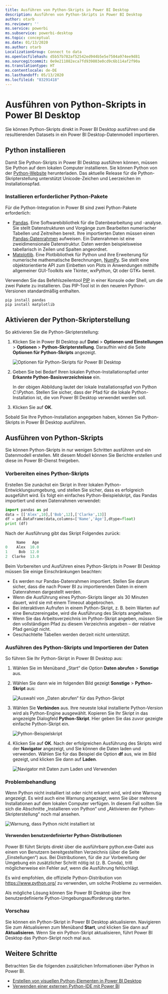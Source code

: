 ```yaml
---
title: Ausführen von Python-Skripts in Power BI Desktop
description: Ausführen von Python-Skripts in Power BI Desktop
author: otarb
ms.reviewer: ''
ms.service: powerbi
ms.subservice: powerbi-desktop
ms.topic: conceptual
ms.date: 01/13/2020
ms.author: otarb
LocalizationGroup: Connect to data
ms.openlocfilehash: d5b57b782af52542ed944b5e5e7504a974ee9d81
ms.sourcegitcommit: 0e9e211082eca7fd939803e0cd9c6b114af2f90a
ms.translationtype: HT
ms.contentlocale: de-DE
ms.lasthandoff: 05/13/2020
ms.locfileid: "83291418"
---
```

# <a name="run-python-scripts-in-power-bi-desktop"></a>Ausführen von Python-Skripts in Power BI Desktop

Sie können Python-Skripts direkt in Power BI Desktop ausführen und die resultierenden Datasets in ein Power BI Desktop-Datenmodell importieren.

## <a name="install-python"></a>Python installieren

Damit Sie Python-Skripts in Power BI Desktop ausführen können, müssen Sie Python auf dem lokalen Computer installieren. Sie können Python von der [Python-Website](https://www.python.org/) herunterladen. Das aktuelle Release für die Python-Skripterstellung unterstützt Unicode-Zeichen und Leerzeichen im Installationspfad.

### <a name="install-required-python-packages"></a>Installieren erforderlicher Python-Pakete

Für die Python-Integration in Power BI sind zwei Python-Pakete erforderlich:

* [Pandas](https://pandas.pydata.org/). Eine Softwarebibliothek für die Datenbearbeitung und -analyse. Sie stellt Datenstrukturen und Vorgänge zum Bearbeiten numerischer Tabellen und Zeitreihen bereit. Ihre importierten Daten müssen einen [Pandas-Datenrahmen](https://www.tutorialspoint.com/python_pandas/python_pandas_dataframe.htm) aufweisen. Ein Datenrahmen ist eine zweidimensionale Datenstruktur. Daten werden beispielsweise tabellarisch in Zeilen und Spalten angeordnet.
* [Matplotlib](https://matplotlib.org/). Eine Plotbibliothek für Python und ihre Erweiterung für numerische mathematische Berechnungen, [NumPy](https://www.numpy.org/). Sie stellt eine objektorientierte API zum Einbetten von Plots in Anwendungen mithilfe allgemeiner GUI-Toolkits wie Tkinter, wxPython, Qt oder GTK+ bereit.

Verwenden Sie das Befehlszeilentool [PIP](https://pip.pypa.io/en/stable/) in einer Konsole oder Shell, um die zwei Pakete zu installieren. Das PIP-Tool ist in den neueren Python-Versionen standardmäßig enthalten.

```CMD
pip install pandas
pip install matplotlib
```

## <a name="enable-python-scripting"></a>Aktivieren der Python-Skripterstellung

So aktivieren Sie die Python-Skripterstellung:

1. Klicken Sie in Power BI Desktop auf **Datei** > **Optionen und Einstellungen** > **Optionen** > **Python-Skripterstellung**. Daraufhin wird die Seite **Optionen für Python-Skripts** angezeigt.

   ![Optionen für Python-Skripts für Power BI Desktop](media/desktop-python-scripts/python-scripts-7.png)

1. Geben Sie bei Bedarf Ihren lokalen Python-Installationspfad unter **Erkannte Python-Basisverzeichnisse** ein.

   In der obigen Abbildung lautet der lokale Installationspfad von Python *C:\Python*. Stellen Sie sicher, dass der Pfad für die lokale Python-Installation ist, die von Power BI Desktop verwendet werden soll.

1. Klicken Sie auf **OK**.

Sobald Sie Ihre Python-Installation angegeben haben, können Sie Python-Skripts in Power BI Desktop ausführen.

## <a name="run-python-scripts"></a>Ausführen von Python-Skripts

Sie können Python-Skripts in nur wenigen Schritten ausführen und ein Datenmodell erstellen. Mit diesem Modell können Sie Berichte erstellen und diese im Power BI-Dienst freigeben.

### <a name="prepare-a-python-script"></a>Vorbereiten eines Python-Skripts

Erstellen Sie zunächst ein Skript in Ihrer lokalen Python-Entwicklungsumgebung, und stellen Sie sicher, dass es erfolgreich ausgeführt wird. Es folgt ein einfaches Python-Beispielskript, das Pandas importiert und einen Datenrahmen verwendet:

```python
import pandas as pd
data = [['Alex',10],['Bob',12],['Clarke',13]]
df = pd.DataFrame(data,columns=['Name','Age'],dtype=float)
print (df)
```

Nach der Ausführung gibt das Skript Folgendes zurück:

```python
     Name   Age
0    Alex  10.0
1     Bob  12.0
2  Clarke  13.0
```

Beim Vorbereiten und Ausführen eines Python-Skripts in Power BI Desktop müssen Sie einige Einschränkungen beachten:

* Es werden nur Pandas-Datenrahmen importiert. Stellen Sie darum sicher, dass die nach Power BI zu importierenden Daten in einem Datenrahmen dargestellt werden.
* Wenn die Ausführung eines Python-Skripts länger als 30 Minuten dauert, wird sie mit einem Timeout abgebrochen.
* Bei interaktiven Aufrufen in einem Python-Skript, z. B. beim Warten auf eine Benutzereingabe, wird die Ausführung des Skripts angehalten.
* Wenn Sie das Arbeitsverzeichnis im Python-Skript angeben, *müssen* Sie den vollständigen Pfad zu diesem Verzeichnis angeben – der relative Pfad genügt nicht.
* Geschachtelte Tabellen werden derzeit nicht unterstützt.

### <a name="run-your-python-script-and-import-data"></a>Ausführen des Python-Skripts und Importieren der Daten

So führen Sie Ihr Python-Skript in Power BI Desktop aus:

1. Wählen Sie im Menüband „Start“ die Option **Daten abrufen** > **Sonstige** aus.

1. Wählen Sie dann wie im folgenden Bild gezeigt **Sonstige** > **Python-Skript** aus:

   ![Auswahl von „Daten abrufen“ für das Python-Skript](media/desktop-python-scripts/python-scripts-1.png)

1. Wählen Sie **Verbinden** aus. Ihre neueste lokal installierte Python-Version wird als Python-Engine ausgewählt. Kopieren Sie Ihr Skript in das angezeigte Dialogfeld **Python-Skript**. Hier geben Sie das zuvor gezeigte einfache Python-Skript ein.

   ![Python-Beispielskript](media/desktop-python-scripts/python-scripts-6.png)

1. Klicken Sie auf **OK**. Nach der erfolgreichen Ausführung des Skripts wird der **Navigator** angezeigt, und Sie können die Daten laden und verwenden. Wählen Sie für das Beispiel die Option **df** aus, wie im Bild gezeigt, und klicken Sie dann auf **Laden**.

   ![Navigator mit Daten zum Laden und Verwenden](media/desktop-python-scripts/python-scripts-5.png) 

### <a name="troubleshooting"></a>Problembehandlung

Wenn Python nicht installiert ist oder nicht erkannt wird, wird eine Warnung angezeigt. Es wird auch eine Warnung angezeigt, wenn Sie über mehrere Installationen auf dem lokalen Computer verfügen. In diesem Fall sollten Sie sich die Abschnitte „Installieren von Python“ und „Aktivieren der Python-Skripterstellung“ noch mal ansehen.

![Warnung, dass Python nicht installiert ist](media/desktop-python-scripts/python-scripts-3.png)

#### <a name="using-custom-python-distributions"></a>Verwenden benutzerdefinierter Python-Distributionen

Power BI führt Skripts direkt über die ausführbare python.exe-Datei aus einem von Benutzern bereitgestellten Verzeichnis (über die Seite „Einstellungen“) aus. Bei Distributionen, für die zur Vorbereitung der Umgebung ein zusätzlicher Schritt nötig ist (z. B. Conda), tritt möglicherweise ein Fehler auf, wenn die Ausführung fehlschlägt.

Es wird empfohlen, die offizielle Python-Distribution von https://www.python.org/ zu verwenden, um solche Probleme zu vermeiden.

Als mögliche Lösung können Sie Power BI Desktop über Ihre benutzerdefinierte Python-Umgebungsaufforderung starten.

### <a name="refresh"></a>Vorschau

Sie können ein Python-Skript in Power BI Desktop aktualisieren. Navigieren Sie zum Aktualisieren zum Menüband **Start**, und klicken Sie dann auf **Aktualisieren**. Wenn Sie ein Python-Skript aktualisieren, führt Power BI Desktop das Python-Skript noch mal aus.

## <a name="next-steps"></a>Weitere Schritte

Betrachten Sie die folgenden zusätzlichen Informationen über Python in Power BI.

* [Erstellen von visuellen Python-Elementen in Power BI Desktop](desktop-python-visuals.md)
* [Verwenden einer externen Python-IDE mit Power BI](desktop-python-ide.md)
